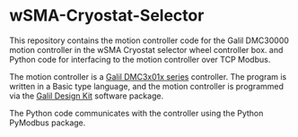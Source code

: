 # wSMA-Cryostat-Selector

This repository contains the motion controller code for the Galil DMC30000 motion controller in the wSMA Cryostat selector wheel controller box. and Python code for interfacing to the motion controller over TCP Modbus.

The motion controller is a [Galil DMC3x01x series](http://www.galilmc.com/motion-controllers/single-axis/dmc-3x01x) controller. The program is written in a Basic type language, and the motion controller is programmed via the [Galil Design Kit](http://www.galilmc.com/downloads/software/gdk) software package.

The Python code communicates with the controller using the Python PyModbus package.